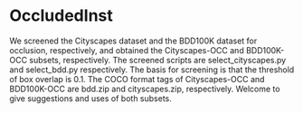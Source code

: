 # OccludedInst
 We screened the Cityscapes dataset and the BDD100K dataset for occlusion, respectively, and obtained the Cityscapes-OCC and BDD100K-OCC subsets, respectively. The screened scripts are select_cityscapes.py and select_bdd.py respectively. The basis for screening is that the threshold of box overlap is 0.1.
 The COCO format tags of Cityscapes-OCC and BDD100K-OCC are bdd.zip and cityscapes.zip, respectively.
 Welcome to give suggestions and uses of both subsets.
